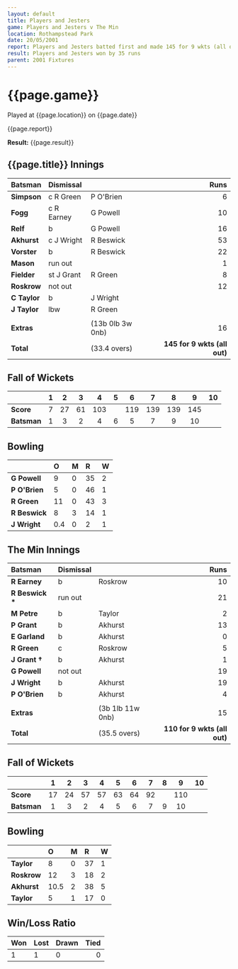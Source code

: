 ```yaml
---
layout: default
title: Players and Jesters
game: Players and Jesters v The Min
location: Rothampstead Park
date: 20/05/2001
report: Players and Jesters batted first and made 145 for 9 wkts (all out). The Min replied with 110 for 9 wkts (all out)
result: Players and Jesters won by 35 runs
parent: 2001 Fixtures
---
```


# {{page.game}}

Played at {{page.location}} on {{page.date}}

{{page.report}}

**Result:** {{page.result}}


## {{page.title}} Innings

| Batsman | Dismissal |  | Runs |
|:---|:---|---|---:|
| **Simpson** | c R Green | P O'Brien | 6 |
| **Fogg** | c R Earney | G Powell | 10 |
| **Relf** | b | G Powell | 16 |
| **Akhurst** | c J Wright | R Beswick | 53 |
| **Vorster** | b | R Beswick | 22 |
| **Mason** | run out |  | 1 |
| **Fielder** | st J Grant | R Green | 8 |
| **Roskrow** | not out |  | 12 |
| **C Taylor** | b | J Wright |  |
| **J Taylor** | lbw | R Green |  |
|  |  |  |  |
| **Extras** | | (13b 0lb 3w 0nb) | 16 |
| **Total** | | (33.4 overs) | **145 for 9 wkts (all out)** |

## Fall of Wickets

| | 1 | 2 | 3 | 4 | 5 | 6 | 7 | 8 | 9 | 10 |
|---|:---:|:---:|:---:|:---:|:---:|:---:|:---:|:---:|:---:|:---:|
| **Score** | 7 | 27 | 61 | 103 |  | 119 | 139 | 139 | 145 |  |
| **Batsman** | 1 | 3 | 2 | 4 | 6 | 5 | 7 | 9 | 10 |  |

## Bowling

| | O | M | R | W |
|---|:---|:---|:---|:---|
| **G Powell** | 9 | 0 | 35 | 2 |
| **P O'Brien** | 5 | 0 | 46 | 1 |
| **R Green** | 11 | 0 | 43 | 3 |
| **R Beswick** | 8 | 3 | 14 | 1 |
| **J Wright** | 0.4 | 0 | 2 | 1 |

## The Min Innings

| Batsman | Dismissal |  | Runs |
|:---|:---|---|---:|
| **R Earney** | b | Roskrow | 10 |
| **R Beswick &#42;** | run out |  | 21 |
| **M Petre** | b | Taylor | 2 |
| **P Grant** | b | Akhurst | 13 |
| **E Garland** | b | Akhurst | 0 |
| **R Green** | c | Roskrow | 5 |
| **J Grant &#8224;** | b | Akhurst | 1 |
| **G Powell** | not out |  | 19 |
| **J Wright** | b | Akhurst | 19 |
| **P O'Brien** | b | Akhurst | 4 |
|  |  |  |  |
| **Extras** | | (3b 1lb 11w 0nb) | 15 |
| **Total** | | (35.5 overs) | **110 for 9 wkts (all out)** |

## Fall of Wickets

| | 1 | 2 | 3 | 4 | 5 | 6 | 7 | 8 | 9 | 10 |
|---|:---:|:---:|:---:|:---:|:---:|:---:|:---:|:---:|:---:|:---:|
| **Score** | 17 | 24 | 57 | 57 | 63 | 64 | 92 |  | 110 |  |
| **Batsman** | 1 | 3 | 2 | 4 | 5 | 6 | 7 | 9 | 10 |  |

## Bowling

| | O | M | R | W |
|---|:---|:---|:---|:---|
| **Taylor** | 8 | 0 | 37 | 1 |
| **Roskrow** | 12 | 3 | 18 | 2 |
| **Akhurst** | 10.5 | 2 | 38 | 5 |
| **Taylor** | 5 | 1 | 17 | 0 |

## Win/Loss Ratio

| Won | Lost | Drawn | Tied |
|:---|:---|:---|---:|
| 1 | 1 | 0 | 0 |
